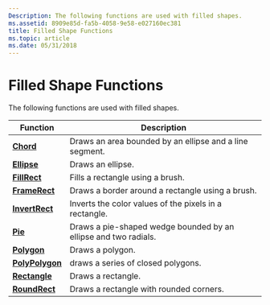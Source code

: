 ```yaml
---
Description: The following functions are used with filled shapes.
ms.assetid: 8909e85d-fa5b-4058-9e58-e027160ec381
title: Filled Shape Functions
ms.topic: article
ms.date: 05/31/2018
---
```


# Filled Shape Functions

The following functions are used with filled shapes.



| Function                           | Description                                                     |
|------------------------------------|-----------------------------------------------------------------|
| [**Chord**](/windows/desktop/api/Wingdi/nf-wingdi-chord)             | Draws an area bounded by an ellipse and a line segment.         |
| [**Ellipse**](/windows/desktop/api/Wingdi/nf-wingdi-ellipse)         | Draws an ellipse.                                               |
| [**FillRect**](/windows/desktop/api/Winuser/nf-winuser-fillrect)       | Fills a rectangle using a brush.                                |
| [**FrameRect**](/windows/desktop/api/Winuser/nf-winuser-framerect)     | Draws a border around a rectangle using a brush.                |
| [**InvertRect**](/windows/desktop/api/Winuser/nf-winuser-invertrect)   | Inverts the color values of the pixels in a rectangle.          |
| [**Pie**](/windows/desktop/api/Wingdi/nf-wingdi-pie)                 | Draws a pie-shaped wedge bounded by an ellipse and two radials. |
| [**Polygon**](/windows/desktop/api/Wingdi/nf-wingdi-polygon)         | Draws a polygon.                                                |
| [**PolyPolygon**](/windows/desktop/api/Wingdi/nf-wingdi-polypolygon) | draws a series of closed polygons.                              |
| [**Rectangle**](/windows/desktop/api/Wingdi/nf-wingdi-rectangle)     | Draws a rectangle.                                              |
| [**RoundRect**](/windows/desktop/api/Wingdi/nf-wingdi-roundrect)     | Draws a rectangle with rounded corners.                         |



 

 

 



